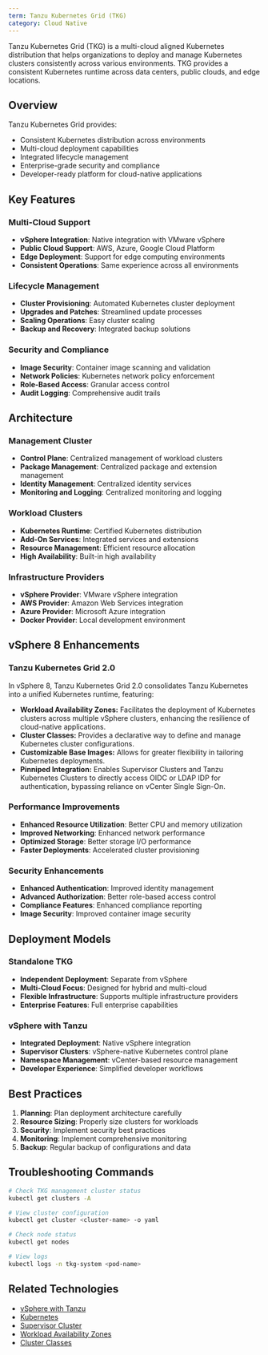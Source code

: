 ```yaml
---
term: Tanzu Kubernetes Grid (TKG)
category: Cloud Native
---
```


Tanzu Kubernetes Grid (TKG) is a multi-cloud aligned Kubernetes distribution that helps organizations to deploy and manage Kubernetes clusters consistently across various environments. TKG provides a consistent Kubernetes runtime across data centers, public clouds, and edge locations.

## Overview

Tanzu Kubernetes Grid provides:
- Consistent Kubernetes distribution across environments
- Multi-cloud deployment capabilities
- Integrated lifecycle management
- Enterprise-grade security and compliance
- Developer-ready platform for cloud-native applications

## Key Features

### Multi-Cloud Support
- **vSphere Integration**: Native integration with VMware vSphere
- **Public Cloud Support**: AWS, Azure, Google Cloud Platform
- **Edge Deployment**: Support for edge computing environments
- **Consistent Operations**: Same experience across all environments

### Lifecycle Management
- **Cluster Provisioning**: Automated Kubernetes cluster deployment
- **Upgrades and Patches**: Streamlined update processes
- **Scaling Operations**: Easy cluster scaling
- **Backup and Recovery**: Integrated backup solutions

### Security and Compliance
- **Image Security**: Container image scanning and validation
- **Network Policies**: Kubernetes network policy enforcement
- **Role-Based Access**: Granular access control
- **Audit Logging**: Comprehensive audit trails

## Architecture

### Management Cluster
- **Control Plane**: Centralized management of workload clusters
- **Package Management**: Centralized package and extension management
- **Identity Management**: Centralized identity services
- **Monitoring and Logging**: Centralized monitoring and logging

### Workload Clusters
- **Kubernetes Runtime**: Certified Kubernetes distribution
- **Add-On Services**: Integrated services and extensions
- **Resource Management**: Efficient resource allocation
- **High Availability**: Built-in high availability

### Infrastructure Providers
- **vSphere Provider**: VMware vSphere integration
- **AWS Provider**: Amazon Web Services integration
- **Azure Provider**: Microsoft Azure integration
- **Docker Provider**: Local development environment

## vSphere 8 Enhancements

### Tanzu Kubernetes Grid 2.0
In vSphere 8, Tanzu Kubernetes Grid 2.0 consolidates Tanzu Kubernetes into a unified Kubernetes runtime, featuring:

*   **Workload Availability Zones:** Facilitates the deployment of Kubernetes clusters across multiple vSphere clusters, enhancing the resilience of cloud-native applications.
*   **Cluster Classes:** Provides a declarative way to define and manage Kubernetes cluster configurations.
*   **Customizable Base Images:** Allows for greater flexibility in tailoring Kubernetes deployments.
*   **Pinniped Integration:** Enables Supervisor Clusters and Tanzu Kubernetes Clusters to directly access OIDC or LDAP IDP for authentication, bypassing reliance on vCenter Single Sign-On.

### Performance Improvements
- **Enhanced Resource Utilization**: Better CPU and memory utilization
- **Improved Networking**: Enhanced network performance
- **Optimized Storage**: Better storage I/O performance
- **Faster Deployments**: Accelerated cluster provisioning

### Security Enhancements
- **Enhanced Authentication**: Improved identity management
- **Advanced Authorization**: Better role-based access control
- **Compliance Features**: Enhanced compliance reporting
- **Image Security**: Improved container image security

## Deployment Models

### Standalone TKG
- **Independent Deployment**: Separate from vSphere
- **Multi-Cloud Focus**: Designed for hybrid and multi-cloud
- **Flexible Infrastructure**: Supports multiple infrastructure providers
- **Enterprise Features**: Full enterprise capabilities

### vSphere with Tanzu
- **Integrated Deployment**: Native vSphere integration
- **Supervisor Clusters**: vSphere-native Kubernetes control plane
- **Namespace Management**: vCenter-based resource management
- **Developer Experience**: Simplified developer workflows

## Best Practices

1. **Planning**: Plan deployment architecture carefully
2. **Resource Sizing**: Properly size clusters for workloads
3. **Security**: Implement security best practices
4. **Monitoring**: Implement comprehensive monitoring
5. **Backup**: Regular backup of configurations and data

## Troubleshooting Commands

```bash
# Check TKG management cluster status
kubectl get clusters -A

# View cluster configuration
kubectl get cluster <cluster-name> -o yaml

# Check node status
kubectl get nodes

# View logs
kubectl logs -n tkg-system <pod-name>
```

## Related Technologies

- [vSphere with Tanzu](/glossary/term/vsphere-with-tanzu.md)
- [Kubernetes](/glossary/term/kubernetes.md)
- [Supervisor Cluster](/glossary/term/supervisor-cluster.md)
- [Workload Availability Zones](/glossary/term/workload-availability-zones.md)
- [Cluster Classes](/glossary/term/cluster-classes.md)